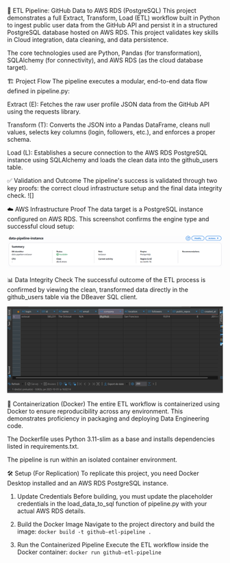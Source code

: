 🚀 ETL Pipeline: GitHub Data to AWS RDS (PostgreSQL)
This project demonstrates a full Extract, Transform, Load (ETL) workflow built in Python to ingest public user data from the GitHub API and persist it in a structured PostgreSQL database hosted on AWS RDS. This project validates key skills in Cloud integration, data cleaning, and data persistence.

The core technologies used are Python, Pandas (for transformation), SQLAlchemy (for connectivity), and AWS RDS (as the cloud database target).

🏗️ Project Flow
The pipeline executes a modular, end-to-end data flow defined in pipeline.py:

Extract (E): Fetches the raw user profile JSON data from the GitHub API using the requests library.

Transform (T): Converts the JSON into a Pandas DataFrame, cleans null values, selects key columns (login, followers, etc.), and enforces a proper schema.

Load (L): Establishes a secure connection to the AWS RDS PostgreSQL instance using SQLAlchemy and loads the clean data into the github_users table.

✅ Validation and Outcome
The pipeline's success is validated through two key proofs: the correct cloud infrastructure setup and the final data integrity check.
![]

☁️ AWS Infrastructure Proof
The data target is a PostgreSQL instance configured on AWS RDS. This screenshot confirms the engine type and successful cloud setup:

![AWS_proof](</aws_postgresql_instance_proof.png>)

📊 Data Integrity Check
The successful outcome of the ETL process is confirmed by viewing the clean, transformed data directly in the github_users table via the DBeaver SQL client.

![Proof from DBeaver](</db_data_proof.png>)

🐳 Containerization (Docker)
The entire ETL workflow is containerized using Docker to ensure reproducibility across any environment. This demonstrates proficiency in packaging and deploying Data Engineering code.

The Dockerfile uses Python 3.11-slim as a base and installs dependencies listed in requirements.txt.

The pipeline is run within an isolated container environment.

🛠️ Setup (For Replication)
To replicate this project, you need Docker Desktop installed and an AWS RDS PostgreSQL instance.

1. Update Credentials 
Before building, you must update the placeholder credentials in the load_data_to_sql function of pipeline.py with your actual AWS RDS details.

2. Build the Docker Image
Navigate to the project directory and build the image:
  `docker build -t github-etl-pipeline .`
3. Run the Containerized Pipeline
Execute the ETL workflow inside the Docker container:
  `docker run github-etl-pipeline`